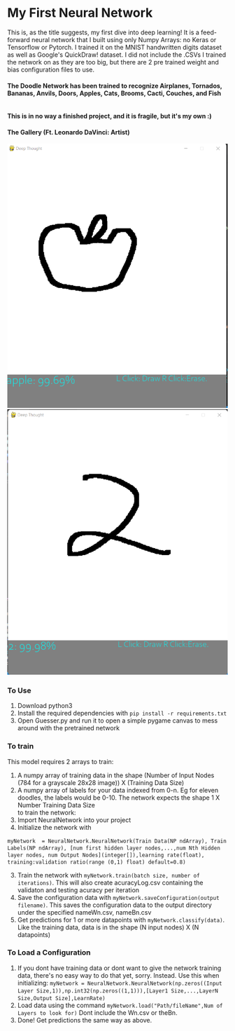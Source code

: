 # My First Neural Network
This is, as the title suggests, my first dive into deep learning! It is a feed-forward neural network that I built using only Numpy Arrays: no Keras or Tensorflow or Pytorch. I trained it on the MNIST handwritten digits dataset as well as Google's QuickDraw! dataset. I did not include the .CSVs I trained the network on as they are too big, but there are 2 pre trained weight and bias configuration files to use.
<br> 
#### The Doodle Network has been trained to recognize Airplanes, Tornados, Bananas, Anvils, Doors, Apples, Cats, Brooms, Cacti, Couches, and Fish
<br>**This is in no way a finished project, and it is fragile, but it's my own :)**
#### The Gallery (Ft. Leonardo DaVinci: Artist)
![This is an image](https://github.com/ethantomb/My-First-Neural-Network/blob/main/img/guiShowcaseApple.png)
![This is an image](https://github.com/ethantomb/My-First-Neural-Network/blob/main/img/guiShowcaseTwo.png)

### To Use
1) Download python3
2) Install the required dependencies with
```pip install -r requirements.txt```
3) Open Guesser.py and run it to open a simple pygame canvas to mess around with the pretrained network

### To train
This model requires 2 arrays to train: 
1) A numpy array of training data in the shape (Number of Input Nodes (784 for a grayscale 28x28 image)) X (Training Data Size) 
2) A numpy array of labels for your data indexed from 0-n. Eg for eleven doodles, the labels would be 0-10. The network expects the shape 1 X Number Training Data Size
<br> to train the network: <br>
1) Import NeuralNetwork into your project
2) Initialize the network with 
```
myNetwork  = NeuralNetwork.NeuralNetwork(Train Data(NP ndArray), Train Labels(NP ndArray), [num first hidden layer nodes,...,num Nth Hidden layer nodes, num Output Nodes](integer[]),learning rate(float), training:validation ratio(range (0,1) float) default=0.8)
 ```
 3) Train the network with ```myNetwork.train(batch size, number of iterations)```. This will also create acuracyLog.csv containing the validaton and testing acuracy per iteration<br>
 4) Save the configuration data with ```myNetwork.saveConfiguration(output filename)```. This saves the configuration data to the output directory under the specified nameWn.csv, nameBn.csv <br>
 5) Get predictions for 1 or more datapoints with ```myNetwork.classify(data)```. Like the training data, data is in the shape (N input nodes) X (N datapoints)<br>
 
 ### To Load a Configuration
 1) If you dont have training data or dont want to give the network training data, there's no easy way to do that yet, sorry. Instead. Use this when initializing:
 ```myNetwork = NeuralNetwork.NeuralNetwork(np.zeros((Input Layer Size,1)),np.int32(np.zeros((1,1))),[Layer1 Size,...,LayerN Size,Output Size],LearnRate)```
 2) Load data using the command ```myNetwork.load("Path/fileName",Num of Layers to look for)``` Dont include the Wn.csv or theBn.
 3) Done! Get predictions the same way as above. 
 
 




